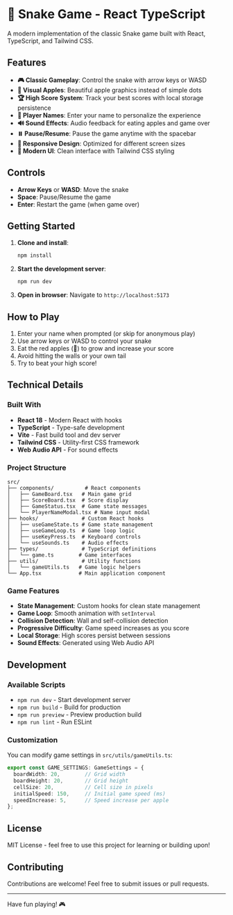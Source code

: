 # 🐍 Snake Game - React TypeScript

A modern implementation of the classic Snake game built with React, TypeScript, and Tailwind CSS.

## Features

- **🎮 Classic Gameplay**: Control the snake with arrow keys or WASD
- **🍎 Visual Apples**: Beautiful apple graphics instead of simple dots
- **🏆 High Score System**: Track your best scores with local storage persistence
- **👤 Player Names**: Enter your name to personalize the experience
- **🔊 Sound Effects**: Audio feedback for eating apples and game over
- **⏸️ Pause/Resume**: Pause the game anytime with the spacebar
- **📱 Responsive Design**: Optimized for different screen sizes
- **🎨 Modern UI**: Clean interface with Tailwind CSS styling

## Controls

- **Arrow Keys** or **WASD**: Move the snake
- **Space**: Pause/Resume the game
- **Enter**: Restart the game (when game over)

## Getting Started

1. **Clone and install**:
   ```bash
   npm install
   ```

2. **Start the development server**:
   ```bash
   npm run dev
   ```

3. **Open in browser**:
   Navigate to `http://localhost:5173`

## How to Play

1. Enter your name when prompted (or skip for anonymous play)
2. Use arrow keys or WASD to control your snake
3. Eat the red apples (🍎) to grow and increase your score
4. Avoid hitting the walls or your own tail
5. Try to beat your high score!

## Technical Details

### Built With

- **React 18** - Modern React with hooks
- **TypeScript** - Type-safe development
- **Vite** - Fast build tool and dev server
- **Tailwind CSS** - Utility-first CSS framework
- **Web Audio API** - For sound effects

### Project Structure

```
src/
├── components/          # React components
│   ├── GameBoard.tsx   # Main game grid
│   ├── ScoreBoard.tsx  # Score display
│   ├── GameStatus.tsx  # Game state messages
│   └── PlayerNameModal.tsx # Name input modal
├── hooks/              # Custom React hooks
│   ├── useGameState.ts # Game state management
│   ├── useGameLoop.ts  # Game loop logic
│   ├── useKeyPress.ts  # Keyboard controls
│   └── useSounds.ts    # Audio effects
├── types/              # TypeScript definitions
│   └── game.ts        # Game interfaces
├── utils/              # Utility functions
│   └── gameUtils.ts   # Game logic helpers
└── App.tsx            # Main application component
```

### Game Features

- **State Management**: Custom hooks for clean state management
- **Game Loop**: Smooth animation with `setInterval`
- **Collision Detection**: Wall and self-collision detection
- **Progressive Difficulty**: Game speed increases as you score
- **Local Storage**: High scores persist between sessions
- **Sound Effects**: Generated using Web Audio API

## Development

### Available Scripts

- `npm run dev` - Start development server
- `npm run build` - Build for production
- `npm run preview` - Preview production build
- `npm run lint` - Run ESLint

### Customization

You can modify game settings in `src/utils/gameUtils.ts`:

```typescript
export const GAME_SETTINGS: GameSettings = {
  boardWidth: 20,        // Grid width
  boardHeight: 20,       // Grid height
  cellSize: 20,          // Cell size in pixels
  initialSpeed: 150,     // Initial game speed (ms)
  speedIncrease: 5,      // Speed increase per apple
};
```

## License

MIT License - feel free to use this project for learning or building upon!

## Contributing

Contributions are welcome! Feel free to submit issues or pull requests.

---

Have fun playing! 🎮
